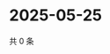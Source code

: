 # 2025-05-25

共 0 条

<!-- BEGIN ZHIHUVIDEO -->
<!-- 最后更新时间 Sun May 25 2025 02:13:47 GMT+0800 (China Standard Time) -->

<!-- END ZHIHUVIDEO -->
